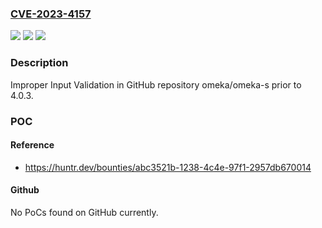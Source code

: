 ### [CVE-2023-4157](https://cve.mitre.org/cgi-bin/cvename.cgi?name=CVE-2023-4157)
![](https://img.shields.io/static/v1?label=Product&message=omeka%2Fomeka-s&color=blue)
![](https://img.shields.io/static/v1?label=Version&message=unspecified%3C%204.0.3%20&color=brighgreen)
![](https://img.shields.io/static/v1?label=Vulnerability&message=CWE-20%20Improper%20Input%20Validation&color=brighgreen)

### Description

Improper Input Validation in GitHub repository omeka/omeka-s prior to 4.0.3.

### POC

#### Reference
- https://huntr.dev/bounties/abc3521b-1238-4c4e-97f1-2957db670014

#### Github
No PoCs found on GitHub currently.

